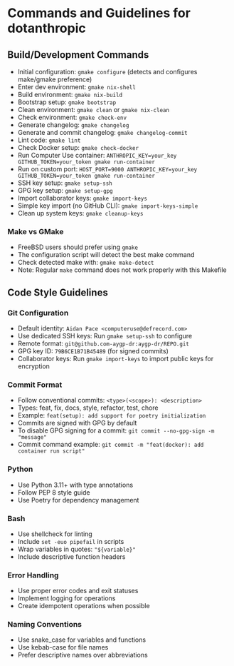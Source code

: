 # Commands and Guidelines for dotanthropic

## Build/Development Commands
- Initial configuration: `gmake configure` (detects and configures make/gmake preference)
- Enter dev environment: `gmake nix-shell` 
- Build environment: `gmake nix-build`
- Bootstrap setup: `gmake bootstrap`
- Clean environment: `gmake clean` or `gmake nix-clean`
- Check environment: `gmake check-env`
- Generate changelog: `gmake changelog`
- Generate and commit changelog: `gmake changelog-commit`
- Lint code: `gmake lint`
- Check Docker setup: `gmake check-docker`
- Run Computer Use container: `ANTHROPIC_KEY=your_key GITHUB_TOKEN=your_token gmake run-container`
- Run on custom port: `HOST_PORT=9000 ANTHROPIC_KEY=your_key GITHUB_TOKEN=your_token gmake run-container`
- SSH key setup: `gmake setup-ssh`
- GPG key setup: `gmake setup-gpg`
- Import collaborator keys: `gmake import-keys`
- Simple key import (no GitHub CLI): `gmake import-keys-simple`
- Clean up system keys: `gmake cleanup-keys`

### Make vs GMake
- FreeBSD users should prefer using `gmake` 
- The configuration script will detect the best make command
- Check detected make with: `gmake make-detect`
- Note: Regular `make` command does not work properly with this Makefile

## Code Style Guidelines

### Git Configuration
- Default identity: `Aidan Pace <computeruse@defrecord.com>`
- Use dedicated SSH keys: Run `gmake setup-ssh` to configure
- Remote format: `git@github.com-aygp-dr:aygp-dr/REPO.git`
- GPG key ID: `79B6CE1B71B45489` (for signed commits)
- Collaborator keys: Run `gmake import-keys` to import public keys for encryption

### Commit Format
- Follow conventional commits: `<type>(<scope>): <description>`
- Types: feat, fix, docs, style, refactor, test, chore
- Example: `feat(setup): add support for poetry initialization`
- Commits are signed with GPG by default
- To disable GPG signing for a commit: `git commit --no-gpg-sign -m "message"`
- Commit command example: `git commit -m "feat(docker): add container run script"`

### Python
- Use Python 3.11+ with type annotations
- Follow PEP 8 style guide
- Use Poetry for dependency management

### Bash
- Use shellcheck for linting
- Include `set -euo pipefail` in scripts
- Wrap variables in quotes: `"${variable}"`
- Include descriptive function headers

### Error Handling
- Use proper error codes and exit statuses
- Implement logging for operations
- Create idempotent operations when possible

### Naming Conventions
- Use snake_case for variables and functions
- Use kebab-case for file names
- Prefer descriptive names over abbreviations